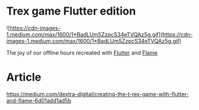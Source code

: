 # Trex game Flutter edition

![https://cdn-images-1.medium.com/max/1600/1*BadLUm5ZzpcS34eTVQAz5g.gif](https://cdn-images-1.medium.com/max/1600/1*BadLUm5ZzpcS34eTVQAz5g.gif)

The joy of our offline hours recreated with [Flutter](https://github.com/flutter/flutter) and [Flame](https://github.com/luanpotter/flame)


# Article 

https://medium.com/dextra-digital/creating-the-t-rex-game-with-flutter-and-flame-6d01add1ad5b
        